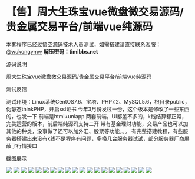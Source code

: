 # 【售】周大生珠宝vue微盘微交易源码/贵金属交易平台/前端vue纯源码

本套程序已经过悟空源码技术人员测试，如需搭建请直接联系客服：[@wukongymw](http://t.me/wukongymw)
**解压密码：timibbs.net**

源码说明

周大生珠宝vue微盘微交易源码/贵金属交易平台/前端vue纯源码

测试反馈

测试环境：Linux系统CentOS7.6、宝塔、PHP7.2、MySQL5.6，根目录public，伪静态thinkPHP，开启ssl证书
今年3月份发过一份，这个版本是修改了一些东西的，也发一下
前端是html+uniapp 两套前端，UI都差不多的，k线结算都正常，完美运营的版本，前后端纯源码支持二开
带有基金理财功能，交易产品也可以加其他的种类，没事做了还可以加外汇、股票等功能。。。
有完整搭建教程，有些服务器搭建出来没有k线不是程序有问题，多换几台服务器试试，部分服务器厂商屏蔽了行情接口

截图展示

[![](https://wukongymw.com/wp-content/uploads/2024/01/154f03759f1257e.png)](https://wukongymw.com/wp-content/uploads/2024/01/154f03759f1257e.png)
[![](https://wukongymw.com/wp-content/uploads/2024/01/9adddfb3820434f.png)](https://wukongymw.com/wp-content/uploads/2024/01/9adddfb3820434f.png)
[![](https://wukongymw.com/wp-content/uploads/2024/01/999f436f35c5f23.png)](https://wukongymw.com/wp-content/uploads/2024/01/999f436f35c5f23.png)
[![](https://wukongymw.com/wp-content/uploads/2024/01/1e08e55a1381d21.png)](https://wukongymw.com/wp-content/uploads/2024/01/1e08e55a1381d21.png)
[![](https://wukongymw.com/wp-content/uploads/2024/01/5fe768419aaa9f3.png)](https://wukongymw.com/wp-content/uploads/2024/01/5fe768419aaa9f3.png)
[![](https://wukongymw.com/wp-content/uploads/2024/01/c16fcc8a98256a9.png)](https://wukongymw.com/wp-content/uploads/2024/01/c16fcc8a98256a9.png)
[![](https://wukongymw.com/wp-content/uploads/2024/01/7511b2878d97e40.png)](https://wukongymw.com/wp-content/uploads/2024/01/7511b2878d97e40.png)
[![](https://wukongymw.com/wp-content/uploads/2024/01/ca230b6865204b3.png)](https://wukongymw.com/wp-content/uploads/2024/01/ca230b6865204b3.png)
[![](https://wukongymw.com/wp-content/uploads/2024/01/dc2b5ba8855e6d5.png)](https://wukongymw.com/wp-content/uploads/2024/01/dc2b5ba8855e6d5.png)
[![](https://wukongymw.com/wp-content/uploads/2024/01/b34b4648adb76e6.png)](https://wukongymw.com/wp-content/uploads/2024/01/b34b4648adb76e6.png)
[![](https://wukongymw.com/wp-content/uploads/2024/01/4f3807ab56163e1.png)](https://wukongymw.com/wp-content/uploads/2024/01/4f3807ab56163e1.png)
[![](https://wukongymw.com/wp-content/uploads/2024/01/ecfbcd74621022e.png)](https://wukongymw.com/wp-content/uploads/2024/01/ecfbcd74621022e.png)
[![](https://wukongymw.com/wp-content/uploads/2024/01/58922c6d9f77da6.png)](https://wukongymw.com/wp-content/uploads/2024/01/58922c6d9f77da6.png)
[![](https://wukongymw.com/wp-content/uploads/2024/01/3cc98d78e2320a0.png)](https://wukongymw.com/wp-content/uploads/2024/01/3cc98d78e2320a0.png)
[![](https://wukongymw.com/wp-content/uploads/2024/01/a02cb99e6d0abc6.png)](https://wukongymw.com/wp-content/uploads/2024/01/a02cb99e6d0abc6.png)
[![](https://wukongymw.com/wp-content/uploads/2024/01/cdcfe93c74cd2bc.png)](https://wukongymw.com/wp-content/uploads/2024/01/cdcfe93c74cd2bc.png)
[![](https://wukongymw.com/wp-content/uploads/2024/01/608110939188868.png)](https://wukongymw.com/wp-content/uploads/2024/01/608110939188868.png)
[![](https://wukongymw.com/wp-content/uploads/2024/01/80e69d4fcd04fb9.png)](https://wukongymw.com/wp-content/uploads/2024/01/80e69d4fcd04fb9.png)
[![](https://wukongymw.com/wp-content/uploads/2024/01/605e07985bee232.png)](https://wukongymw.com/wp-content/uploads/2024/01/605e07985bee232.png)
[![](https://wukongymw.com/wp-content/uploads/2024/01/f511c6054fbc08a.png)](https://wukongymw.com/wp-content/uploads/2024/01/f511c6054fbc08a.png)